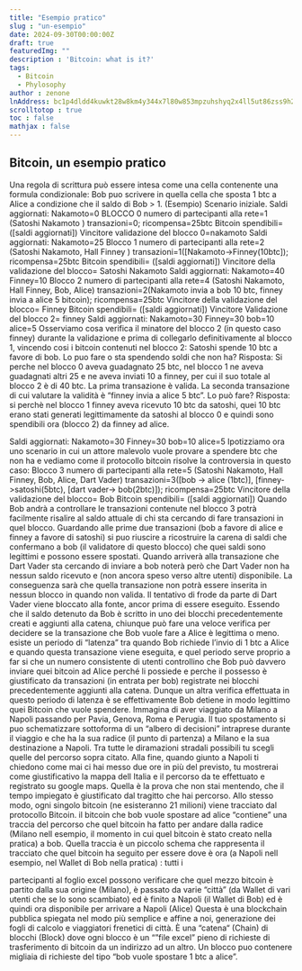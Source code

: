 ```yaml
---
title: "Esempio pratico"
slug : "un-esempio"
date: 2024-09-30T00:00:00Z
draft: true
featuredImg: ""
description : 'Bitcoin: what is it?'
tags: 
  - Bitcoin
  - Phylosophy
author : zenone
lnAddress: bc1p4dldd4kuwkt28w8km4y344x7l80w853mpzuhshyq2x4ll5ut86zss9h24y
scrolltotop : true
toc : false
mathjax : false
---
```


## Bitcoin, un esempio pratico ##
Una regola di scrittura può essere intesa come una cella contenente una formula condizionale: Bob puo scrivere in quella cella che sposta 1 btc a Alice a condizione che il saldo di Bob > 1.
(Esempio)
Scenario iniziale.
Saldi aggiornati:
Nakamoto=0
BLOCCO 0
numero di partecipanti alla rete=1 (Satoshi Nakamoto )
transazioni=0;
ricompensa=25btc
Bitcoin spendibili= ([saldi aggiornati])
Vincitore validazione del blocco 0=nakamoto
Saldi aggiornati:
Nakamoto=25
Blocco 1
numero di partecipanti alla rete=2 (Satoshi Nakamoto, Hall Finney ) transazioni=1([Nakamoto->Finney(10btc]);
ricompensa=25btc
Bitcoin spendibili= ([saldi aggiornati])
Vincitore della validazione del blocco= Satoshi Nakamoto
Saldi aggiornati:
Nakamoto=40
Finney=10
Blocco 2
numero di partecipanti alla rete=4 (Satoshi Nakamoto, Hall Finney, Bob, Alice) transazioni=2(Nakamoto invia a bob 10 btc, finney invia a alice 5 bitcoin);
ricompensa=25btc
Vincitore della validazione del blocco= Finney
Bitcoin spendibili= ([saldi aggiornati])
Vincitore Validazione del blocco 2= finney
Saldi aggiornati:
Nakamoto=30
Finney=30
bob=10
alice=5
Osserviamo cosa verifica il minatore del blocco 2 (in questo caso finney) durante la validazione e prima di collegarlo definitivamente al blocco 1, vincendo cosi i bitcoin contenuti nel blocco 2:
Satoshi spende 10 btc a favore di bob. Lo puo fare o sta spendendo soldi che non ha? Risposta: Si perche nel blocco 0 aveva guadagnato 25 btc, nel blocco 1 ne aveva guadagnati altri 25 e ne aveva inviati 10 a finney, per cui il suo totale al blocco 2 è di 40 btc. La prima transazione è valida.
La seconda transazione di cui valutare la validità è “finney invia a alice 5 btc”. Lo può fare? Risposta: si perchè nel blocco 1 finney aveva ricevuto 10 btc da satoshi, quei 10 btc erano stati generati legittimamente da satoshi al blocco 0 e quindi sono spendibili ora (blocco 2) da finney ad alice.

 Saldi aggiornati: Nakamoto=30 Finney=30 bob=10
alice=5
Ipotizziamo ora uno scenario in cui un attore malevolo vuole provare a spendere btc che non ha e vediamo come il protocollo bitcoin risolve la controversia in questo caso:
Blocco 3
numero di partecipanti alla rete=5 (Satoshi Nakamoto, Hall Finney, Bob, Alice, Dart Vader) transazioni=3([bob -> alice (1btc)], [finney->satoshi(5btc), [dart vader-> bob(2btc)]); ricompensa=25btc
Vincitore della validazione del blocco= Bob
Bitcoin spendibili= ([saldi aggiornati])
Quando Bob andrà a controllare le transazioni contenute nel blocco 3 potrà facilmente risalire al saldo attuale di chi sta cercando di fare transazioni in quel blocco. Guardando alle prime due transazioni (bob a favore di alice e finney a favore di satoshi) si puo riuscire a ricostruire la carena di saldi che confermano a bob (il validatore di questo blocco) che quei saldi sono legittimi e possono essere spostati. Quando arriverà alla transazione che Dart Vader sta cercando di inviare a bob noterà però che Dart Vader non ha nessun saldo ricevuto e (non ancora speso verso altre utenti) disponibile. La conseguenza sarà che quella transazione non potrà essere inserita in nessun blocco in quando non valida. Il tentativo di frode da parte di Dart Vader viene bloccato alla fonte, ancor prima di essere eseguito.
Essendo che il saldo detenuto da Bob è scritto in uno dei blocchi precedentemente creati e aggiunti alla catena, chiunque può fare una veloce verifica per decidere se la transazione che Bob vuole fare a Alice è legittima o meno.
esiste un periodo di “latenza” tra quando Bob richiede l’invio di 1 btc a Alice e quando questa transazione viene eseguita, e quel periodo serve proprio a far si che un numero consistente di utenti controllino che Bob può davvero inviare quei bitcoin ad Alice perché li possiede e perche il possesso è giustificato da transazioni (in entrata per bob) registrate nei blocchi precedentemente aggiunti alla catena.
Dunque un altra verifica effettuata in questo periodo di latenza è se effettivamente Bob detiene in modo legittimo quei Bitcoin che vuole spendere.
Immagina di aver viaggiato da Milano a Napoli passando per Pavia, Genova, Roma e Perugia.
Il tuo spostamento si puo schematizzare sottoforma di un “albero di decisioni” intraprese durante il viaggio e che ha la sua radice (il punto di partenza) a Milano e la sua destinazione a Napoli. Tra tutte le diramazioni stradali possibili tu scegli quelle del percorso sopra citato. Alla fine, quando giunto a Napoli ti chiedono come mai ci hai messo due ore in più del previsto, tu mostrerai come giustificativo la mappa dell Italia e il percorso da te effettuato e registrato su google maps. Quella è la prova che non stai mentendo, che il tempo impiegato è giustificato dal tragitto che hai percorso.
Allo stesso modo, ogni singolo bitcoin (ne esisteranno 21 milioni) viene tracciato dal protocollo Bitcoin. il bitcoin che bob vuole spostare ad alice “contiene” una traccia del percorso che quel bitcoin ha fatto per andare dalla radice (Milano nell esempio, il momento in cui quel bitcoin è stato creato nella pratica) a bob. Quella traccia è un piccolo schema che rappresenta il tracciato che quel bitcoin ha seguito per essere dove è ora (a Napoli nell esempio, nel Wallet di Bob nella pratica) : tutti i
 
 partecipanti al foglio excel possono verificare che quel mezzo bitcoin è partito dalla sua origine (Milano), è passato da varie “città” (da Wallet di vari utenti che se lo sono scambiato) ed è finito a Napoli (il Wallet di Bob) ed è quindi ora disponibile per arrivare a Napoli (Alice)
Questa è una blockchain pubblica spiegata nel modo più semplice e affine a noi, generazione dei fogli di calcolo e viaggiatori frenetici di città.
È una “catena“ (Chain) di blocchi (Block) dove ogni blocco è un “”file excel” pieno di richieste di trasferimento di bitcoin da un indirizzo ad un altro.
Un blocco puo contenere migliaia di richieste del tipo “bob vuole spostare 1 btc a alice”.